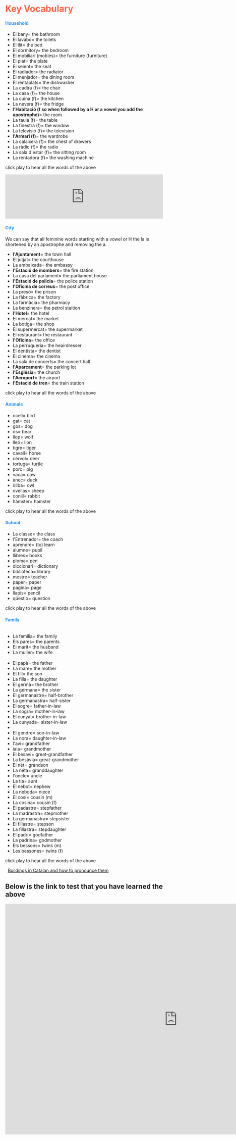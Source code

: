 <body>
<h1 style="color:Tomato;">Key Vocabulary</h1>

<h4 style="color:DodgerBlue;">Household</h4>
<ul>
  <li>El bany= the bathroom</li>
  <li>El lavabo= the toilets</li>
  <li>El llit= the bed</li>
  <li>El dormitory= the bedroom</li>
  <li>El mobiliari (mobles)= the furniture (furniture)</li>
  <li>El plat= the plate</li>
  <li>El seient= the seat</li> 
  <li>El radiador= the radiator</li>
  <li>El menjador= the dining room</li>
  <li>El rentaplats= the dishwasher</li>
  <li>La cadira (f)= the chair</li>
  <li>La casa (f)= the house</li>
  <li>La cuina (f)= the kitchen</li>
  <li>La nevera (f)= the fridge</li>
  <li><b>l'Habitació (f so when followed by a H or a vowel you add the apostrophe)</b>= the room</li>
  <li>La taula (f)= the table</li>
  <li>La finestra (f)= the window</li>
  <li>La televisió (f)= the television</li>
  <li><b>l'Armari (f)</b>= the wardrobe</li>
  <li>La calaixera (f)= the chest of drawers</li>
  <li>La ràdio (f)= the radio</li>
  <li>La sala d'estar (f)= the sitting room</li>
  <li>La rentadora (f)= the washing machine</li>
</ul>
<p>click play to hear all the words of the above</p><iframe src="https://archive.org/embed/tonistrachan_gmail_Bany" width="500" height="140" frameborder="0" webkitallowfullscreen="true" mozallowfullscreen="true" allowfullscreen></iframe>

<h4 style="color:DodgerBlue;">City</h4>
<p>We can say that all feminine words starting with a vowel or H the la is shortened by an apostrophe and removing the a.<p>
<ul>
  <li><b>l'Ajuntament</b>= the town hall</li>
  <li>El jutjat= the courthouse</li>
  <li>La ambaixada= the embassy</li>
  <li><b>l'Estació de mombers</b>= the fire station</li>
  <li>La casa del parlament= the parliament house</li>
  <li><b>l'Estació de policia</b>= the police station</li>
  <li><b>l'Oficina de correus</b>= the post office</li>
  <li>La presó= the prison</li>
  <li>La fàbrica= the factory</li>
  <li>La farmàcia= the pharmacy</li>
  <li>La benzinera= the petrol staition</li>
  <li><b>l'Hotel</b>= the hotel</li>
  <li>El mercat= the market</li>
  <li>La botiga= the shop</li>
  <li>El supermercat= the supermarket</li>
  <li>El restaurant= the restaurant</li>
  <li><b>l'Oficina</b>= the office</li>
  <li>La perruqueria= the heairdresser</li>
  <li>El dentista= the dentist</li>
  <li>El cinema= the cinema</li>
  <li>La sala de concerts= the concert hall</li>
  <li><b>l'Aparcament</b>= the parking lot</li>
  <li><b>l'Església</b>= the church</li>
  <li><b>l'Aeroport</b>= the airport</li>
  <li><b>l'Estació de tren</b>= the train station</li>
</ul>

<p>click play to hear all the words of the above</p>

<h4 style="color:DodgerBlue;">Animals</h4>
<ul>
  <li>ocell= bird</li>
  <li>gat= cat</li>
  <li>gos= dog</li>
  <li>òs= bear</li>
  <li>llop= wolf</li>
  <li>lleó= lion</li>
  <li>tigre= tiger</li>
  <li>cavall= horse</li>
  <li>cérvol= deer</li>
  <li>tortuga= turtle</li>
  <li>porc= pig</li>
  <li>vaca= cow</li>
  <li>ànec= duck</li>
  <li>òliba= owl</li>
  <li>ovellas= sheep</li>
  <li>conill= rabbit</li>
  <li>hàmster= hamster</li>
</ul>
  
<p>click play to hear all the words of the above</p>

<h4 style="color:DodgerBlue;">School</h4>
<ul>
  <li>La classe= the class</li>
  <li>l'Entrenador= the coach</li>
  <li>aprendre= (to) learn</li>
  <li>alumne= pupil</li>
  <li>llibres= books</li>
  <li>ploma= pen</li>
  <li>diccionari= dictionary</li>
  <li>biblioteca= library</li>
  <li>mestre= teacher</li>
  <li>paper= paper</li>
  <li>pagina= page</li>
  <li>llapis= pencil</li>
  <li>qüestió= question</li>
</ul>
 
<p>click play to hear all the words of the above</p>

<h4 style="color:DodgerBlue;">Family</h4>
<ul>
  <li>La família= the family</li>
  <li>Els pares= the parents</li>
  <li>El marit= the husband</li>
  <li>La muller= the wife</li>
  <li>El papà= the father</li>
  <li>La mare= the mother</li>
  <li>El fill= the son</li>
  <li>La filla= the daughter</li>
  <li>El germà= the brother</li>
  <li>La germana= the sister</li>
  <li>El germanastre= half-brother</li>
  <li>La germanastra= half-sister</li>
  <li>El sogre= father-in-law</li>
  <li>La sogra= mother-in-law</li>
  <li>El cunyat= brother-in-law</li>
  <li>La cunyada= sister-in-law<li>
  <li>El gendre= son-in-law</li>
  <li>La nora= daughter-in-law</li>
  <li>l'avi= grandfather</li>
  <li>iaia= grandmother</li>
  <li>El besavi= great-grandfather</li>
  <li>La besàvia= great-grandmother</li>
  <li>El nét= grandson</li>
  <li>La néta= granddaughter</li>
  <li>l'oncle= uncle</li>
  <li>La tia= aunt</li>
  <li>El nebot= nephew</li>
  <li>La neboda= niece</li>
  <li>El cosí= cousin (m)</li>
  <li>La cosina= cousin (f)</li>
  <li>El padastre= stepfather</li>
  <li>La madrastra= stepmother</li>
  <li>La germanastra= stepsister</li>
  <li>El fillastre= stepson</li>
  <li>La fillastra= stepdaughter</li>
  <li>El padrí= godfather</li>
  <li>La padrina= godmother</li>
  <li>Els bessons= twins (m)</li>
  <li>Les bessones= twins (f)</li>
</ul>

<p>click play to hear all the words of the above</p>
  
<a href="https://youtu.be/GeLMMpw59D4" target="_blank">Buildings in Catalan and how to pronounce them</a>

<h2>Below is the link to test that you have learned the above</h2>

<iframe src="https://h5p.org/h5p/embed/154370" width="1090" height="731" frameborder="0" allowfullscreen="allowfullscreen"></iframe><script src="https://h5p.org/sites/all/modules/h5p/library/js/h5p-resizer.js" charset="UTF-8"></script>
